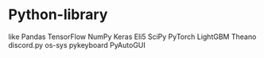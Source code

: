 # Python-library
like
Pandas
TensorFlow
NumPy
Keras
Eli5
SciPy
PyTorch
LightGBM
Theano
discord.py
os-sys
pykeyboard
PyAutoGUI
